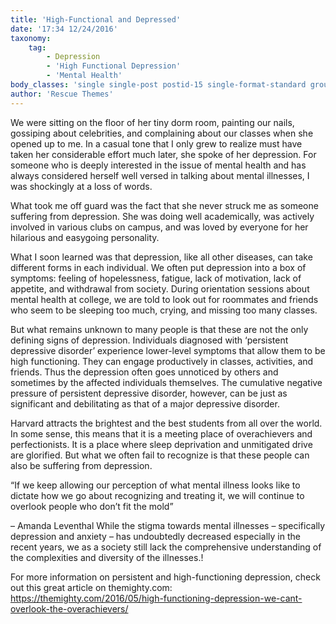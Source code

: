 ```yaml
---
title: 'High-Functional and Depressed'
date: '17:34 12/24/2016'
taxonomy:
    tag:
        - Depression
        - 'High Functional Depression'
        - 'Mental Health'
body_classes: 'single single-post postid-15 single-format-standard group-blog'
author: 'Rescue Themes'
---
```


We were sitting on the floor of her tiny dorm room, painting our nails, gossiping about celebrities, and complaining about our classes when she opened up to me. In a casual tone that I only grew to realize must have taken her considerable effort much later, she spoke of her depression. For someone who is deeply interested in the issue of mental health and has always considered herself well versed in talking about mental illnesses, I was shockingly at a loss of words.

What took me off guard was the fact that she never struck me as someone suffering from depression. She was doing well academically, was actively involved in various clubs on campus, and was loved by everyone for her hilarious and easygoing personality.

What I soon learned was that depression, like all other diseases, can take different forms in each individual.
We often put depression into a box of symptoms: feeling of hopelessness, fatigue, lack of motivation, lack of appetite, and withdrawal from society. During orientation sessions about mental health at college, we are told to look out for roommates and friends who seem to be sleeping too much, crying, and missing too many classes.

But what remains unknown to many people is that these are not the only defining signs of depression. Individuals diagnosed with ‘persistent depressive disorder’ experience lower-level symptoms that allow them to be high functioning. They can engage productively in classes, activities, and friends. Thus the depression often goes unnoticed by others and sometimes by the affected individuals themselves. The cumulative negative pressure of persistent depressive disorder, however, can be just as significant and debilitating as that of a major depressive disorder.

Harvard attracts the brightest and the best students from all over the world. In some sense, this means that it is a meeting place of overachievers and perfectionists. It is a place where sleep deprivation and unmitigated drive are glorified. But what we often fail to recognize is that these people can also be suffering from depression.

“If we keep allowing our perception of what mental illness looks like to dictate how we go about recognizing and treating it, we will continue to overlook people who don’t fit the mold”

– Amanda Leventhal
While the stigma towards mental illnesses – specifically depression and anxiety – has undoubtedly decreased especially in the recent years, we as a society still lack the comprehensive understanding of the complexities and diversity of the illnesses.!
 

For more information on persistent and high-functioning depression, check out this great article on themighty.com: https://themighty.com/2016/05/high-functioning-depression-we-cant-overlook-the-overachievers/